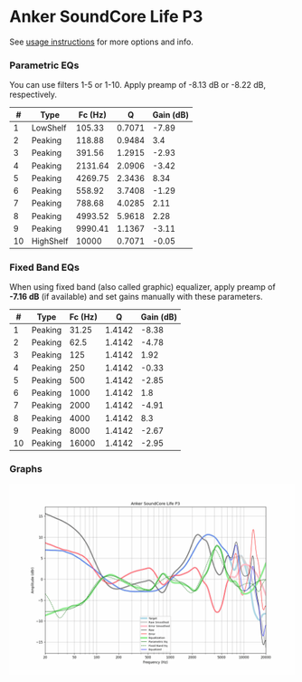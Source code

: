 # Anker SoundCore Life P3
See [usage instructions](https://github.com/jaakkopasanen/AutoEq#usage) for more options and info.

### Parametric EQs
You can use filters 1-5 or 1-10. Apply preamp of -8.13 dB or -8.22 dB, respectively.

|   # | Type      |   Fc (Hz) |      Q |   Gain (dB) |
|-----|-----------|-----------|--------|-------------|
|   1 | LowShelf  |    105.33 | 0.7071 |       -7.89 |
|   2 | Peaking   |    118.88 | 0.9484 |        3.4  |
|   3 | Peaking   |    391.56 | 1.2915 |       -2.93 |
|   4 | Peaking   |   2131.64 | 2.0906 |       -3.42 |
|   5 | Peaking   |   4269.75 | 2.3436 |        8.34 |
|   6 | Peaking   |    558.92 | 3.7408 |       -1.29 |
|   7 | Peaking   |    788.68 | 4.0285 |        2.11 |
|   8 | Peaking   |   4993.52 | 5.9618 |        2.28 |
|   9 | Peaking   |   9990.41 | 1.1367 |       -3.11 |
|  10 | HighShelf |  10000    | 0.7071 |       -0.05 |

### Fixed Band EQs
When using fixed band (also called graphic) equalizer, apply preamp of **-7.16 dB** (if available) and set gains manually with these parameters.

|   # | Type    |   Fc (Hz) |      Q |   Gain (dB) |
|-----|---------|-----------|--------|-------------|
|   1 | Peaking |     31.25 | 1.4142 |       -8.38 |
|   2 | Peaking |     62.5  | 1.4142 |       -4.78 |
|   3 | Peaking |    125    | 1.4142 |        1.92 |
|   4 | Peaking |    250    | 1.4142 |       -0.33 |
|   5 | Peaking |    500    | 1.4142 |       -2.85 |
|   6 | Peaking |   1000    | 1.4142 |        1.8  |
|   7 | Peaking |   2000    | 1.4142 |       -4.91 |
|   8 | Peaking |   4000    | 1.4142 |        8.3  |
|   9 | Peaking |   8000    | 1.4142 |       -2.67 |
|  10 | Peaking |  16000    | 1.4142 |       -2.95 |

### Graphs
![](./Anker%20SoundCore%20Life%20P3.png)
